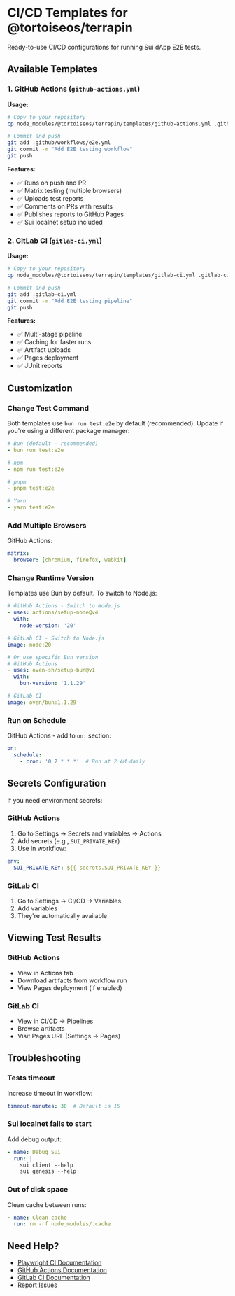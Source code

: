 # CI/CD Templates for @tortoiseos/terrapin

Ready-to-use CI/CD configurations for running Sui dApp E2E tests.

## Available Templates

### 1. GitHub Actions (`github-actions.yml`)

**Usage:**
```bash
# Copy to your repository
cp node_modules/@tortoiseos/terrapin/templates/github-actions.yml .github/workflows/e2e.yml

# Commit and push
git add .github/workflows/e2e.yml
git commit -m "Add E2E testing workflow"
git push
```

**Features:**
- ✅ Runs on push and PR
- ✅ Matrix testing (multiple browsers)
- ✅ Uploads test reports
- ✅ Comments on PRs with results
- ✅ Publishes reports to GitHub Pages
- ✅ Sui localnet setup included

### 2. GitLab CI (`gitlab-ci.yml`)

**Usage:**
```bash
# Copy to your repository
cp node_modules/@tortoiseos/terrapin/templates/gitlab-ci.yml .gitlab-ci.yml

# Commit and push
git add .gitlab-ci.yml
git commit -m "Add E2E testing pipeline"
git push
```

**Features:**
- ✅ Multi-stage pipeline
- ✅ Caching for faster runs
- ✅ Artifact uploads
- ✅ Pages deployment
- ✅ JUnit reports

## Customization

### Change Test Command

Both templates use `bun run test:e2e` by default (recommended). Update if you're using a different package manager:

```yaml
# Bun (default - recommended)
- bun run test:e2e

# npm
- npm run test:e2e

# pnpm
- pnpm test:e2e

# Yarn
- yarn test:e2e
```

### Add Multiple Browsers

GitHub Actions:
```yaml
matrix:
  browser: [chromium, firefox, webkit]
```

### Change Runtime Version

Templates use Bun by default. To switch to Node.js:

```yaml
# GitHub Actions - Switch to Node.js
- uses: actions/setup-node@v4
  with:
    node-version: '20'

# GitLab CI - Switch to Node.js
image: node:20

# Or use specific Bun version
# GitHub Actions
- uses: oven-sh/setup-bun@v1
  with:
    bun-version: '1.1.29'

# GitLab CI
image: oven/bun:1.1.29
```

### Run on Schedule

GitHub Actions - add to `on:` section:
```yaml
on:
  schedule:
    - cron: '0 2 * * *'  # Run at 2 AM daily
```

## Secrets Configuration

If you need environment secrets:

### GitHub Actions
1. Go to Settings → Secrets and variables → Actions
2. Add secrets (e.g., `SUI_PRIVATE_KEY`)
3. Use in workflow:
```yaml
env:
  SUI_PRIVATE_KEY: ${{ secrets.SUI_PRIVATE_KEY }}
```

### GitLab CI
1. Go to Settings → CI/CD → Variables
2. Add variables
3. They're automatically available

## Viewing Test Results

### GitHub Actions
- View in Actions tab
- Download artifacts from workflow run
- View Pages deployment (if enabled)

### GitLab CI
- View in CI/CD → Pipelines
- Browse artifacts
- Visit Pages URL (Settings → Pages)

## Troubleshooting

### Tests timeout
Increase timeout in workflow:
```yaml
timeout-minutes: 30  # Default is 15
```

### Sui localnet fails to start
Add debug output:
```yaml
- name: Debug Sui
  run: |
    sui client --help
    sui genesis --help
```

### Out of disk space
Clean cache between runs:
```yaml
- name: Clean cache
  run: rm -rf node_modules/.cache
```

## Need Help?

- [Playwright CI Documentation](https://playwright.dev/docs/ci)
- [GitHub Actions Documentation](https://docs.github.com/actions)
- [GitLab CI Documentation](https://docs.gitlab.com/ee/ci/)
- [Report Issues](https://github.com/yourusername/bun-move/issues)

